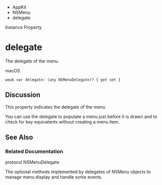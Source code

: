 

- AppKit
- NSMenu
-  delegate 

Instance Property

# delegate

The delegate of the menu.

macOS

``` source
weak var delegate: (any NSMenuDelegate)? { get set }
```

## Discussion

This property indicates the delegate of the menu.

You can use the delegate to populate a menu just before it is drawn and to check for key equivalents without creating a menu item.

## See Also

### Related Documentation

protocol NSMenuDelegate

The optional methods implemented by delegates of NSMenu objects to manage menu display and handle some events.

